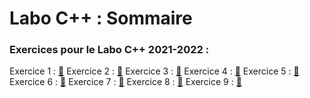 # Labo C++ : Sommaire

### Exercices pour le Labo C++ 2021-2022 :

Exercice 1 : [:link:](https://github.com/Tractorou24/LaboCPP/tree/master/Exercice%201)
Exercice 2 : [:link:](https://github.com/Tractorou24/LaboCPP/tree/master/Exercice%202)
Exercice 3 : [:link:](https://github.com/Tractorou24/LaboCPP/tree/master/Exercice%203)
Exercice 4 : [:link:](https://github.com/Tractorou24/LaboCPP/tree/master/Exercice%204)
Exercice 5 : [:link:](https://github.com/Tractorou24/LaboCPP/tree/master/Exercice%205)
Exercice 6 : [:link:](https://github.com/Tractorou24/LaboCPP/tree/master/Exercice%206)
Exercice 7 : [:link:](https://github.com/Tractorou24/LaboCPP/tree/master/Exercice%207)
Exercice 8 : [:link:](https://github.com/Tractorou24/LaboCPP/tree/master/Exercice%208)
Exercice 9 : [:link:](https://github.com/Tractorou24/LaboCPP/tree/master/Exercice%209)
